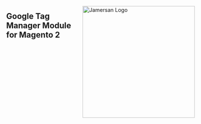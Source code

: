 <a href="https://www.jamersan.com" title="Jamersan" ><img src="https://jamersan.com/wp-content/uploads/2017/07/Jamersan-Magento-Certified-Solution-Partner-Development-Agency-white.png" width="300" align="right" alt="Jamersan Logo" /></a>

## Google Tag Manager Module for Magento 2

